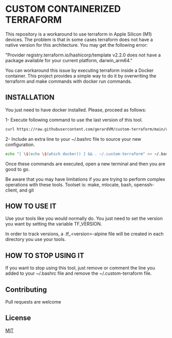 # CUSTOM CONTAINERIZED TERRAFORM

This repository is a workaround to use terraform in Apple Silicon (M1) devices. The problem is that in some cases terraform does not have a native version for this architecture. You may get the following error:

"Provider registry.terraform.io/hashicorp/template v2.2.0 does not have a package available for your current platform, darwin_arm64."

You can workaround this issue by executing terraform inside a Docker container. This project provides a simple way to do it by overwriting the terraform and make commands with docker run commands.

## INSTALLATION

You just need to have docker installed. Please, proceed as follows:

1- Execute following command to use the last version of this tool.

```bash
curl https://raw.githubusercontent.com/gerardVM/custom-terraform/main/custom-terraform.sh > ~/.custom-terraform
```

2- Include an extra line to your ~/.bashrc file to source your new configuration.
```bash
echo "[ \$(echo \$(which docker)) ] && . ~/.custom-terraform" >> ~/.bashrc
```

Once these commands are executed, open a new terminal and then you are good to go.

Be aware that you may have limitations if you are trying to perform complex operations with these tools. Toolset is: make, mlocate, bash, openssh-client, and git

## HOW TO USE IT

Use your tools like you would normally do. You just need to set the version you want by setting the variable TF_VERSION.

In order to track versions, a .tf_\<version>-alpine file will be created in each directory you use your tools.

## HOW TO STOP USING IT

If you want to stop using this tool, just remove or comment the line you added to your ~/.bashrc file and remove the ~/.custom-terraform file.

## Contributing

Pull requests are welcome

## License

[MIT](LICENSE)

